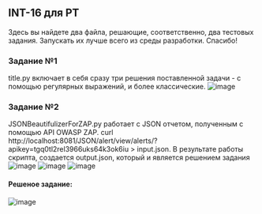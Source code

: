 ## INT-16 для PT
Здесь вы найдете два файла, решающие, соответственно, два тестовых задания. Запускать их лучше всего из среды разработки. Спасибо!

### Задание №1
title.py включает в себя сразу три решения поставленной задачи - с помощью регулярных выражений, и более классические. 
![image](https://github.com/Ksatno/INT-16_For_PT/assets/84667828/3528a9b2-019c-496d-b3ba-148fa26fb897)

### Задание №2
JSONBeautifulizerForZAP.py работает с JSON отчетом, полученным с помощью API OWASP ZAP. curl http://localhost:8081/JSON/alert/view/alerts/?apikey=tgq0tl2rel3966uks64k3ok6iu > input.json. В результате работы скрипта, создается output.json, который и является решением задания
![image](https://github.com/Ksatno/INT-16_For_PT/assets/84667828/dd9f6fbf-03ce-4c8d-93d0-2c7ea3d75462)
![image](https://github.com/Ksatno/INT-16_For_PT/assets/84667828/9640702b-0f5d-4dac-82ea-23777e612125)
![image](https://github.com/Ksatno/INT-16_For_PT/assets/84667828/647bf44c-82a2-48a9-b29b-f91e4f8cff39)
#### Решеное задание:
![image](https://github.com/Ksatno/INT-16_For_PT/assets/84667828/ba2c4239-ff66-45f6-b862-44c80b305dda)
